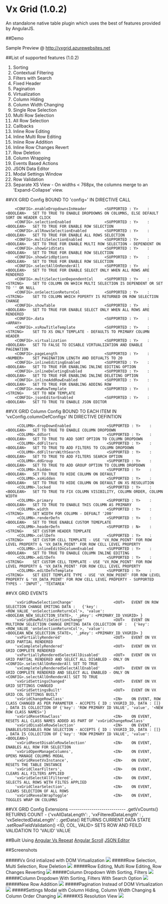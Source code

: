 ﻿# Vx Grid (1.0.2)

An standalone native table plugin which uses the best of features provided by AngularJS. 

##Demo

Sample Preview @ <a href="http://vxgrid.azurewebsites.net/">http://vxgrid.azurewebsites.net</a>


##List of supported features (1.0.2)
<ol>
    <li>Sorting</li>
    <li>Contextual Filtering</li>
    <li>Filters with Search</li>
    <li>Fixed Header</li>
    <li>Pagination</li>
    <li>Virtualization</li>
    <li>Column Hiding</li>
    <li>Column Width Changing</li>
    <li>Single Row Selection</li>
    <li>Multi Row Selection</li>
    <li>All Row Selection</li>
    <li>Callbacks</li>
    <li>Inline Row Editing</li>
    <li>Inline Multi Row Editing</li>
    <li>Iniine Row Addition</li>
    <li>Inline Row Changes Revert</li>
    <li>Row Deletion</li>
    <li>Column Wrapping</li>
    <li>Events Based Actions</li>
    <li>JSON Data Editor</li>
    <li>Modal Settings Window</li>
    <li>Row Validation</li>
    <li>Separate XS View - On widths < 768px, the columns merge to an 'Expand-Collapse' view.</li>
</ol>  

##VX GRID Config 
BOUND TO 'config=' IN DIRECTIVE CALL
           
        
        <CONFIG>.enableDropdownsInHeader        <SUPPORTED : Y>    :   <BOOLEAN>   SET TO TRUE TO ENABLE DROPDOWNS ON C0LUMNS, ELSE DEFAULT SORT ON HEADER CLICK
        <CONFIG>.selectionEnabled               <SUPPORTED : Y>    :   <BOOLEAN>   SET TO TRUE FOR ENABLE ROW SELECTION
        <CONFIG>.allRowsSelectionEnabled        <SUPPORTED : Y>    :   <BOOLEAN>   SET TO TRUE FOR ENABLE ALL ROWS SELECTION
        <CONFIG>.multiSelectionEnabled          <SUPPORTED : Y>    :   <BOOLEAN>   SET TO TRUE FOR ENABLE MULTI ROW SELECTION - DEPENDENT ON 
        <CONFIG>.showGridStats                  <SUPPORTED : Y>    :   <BOOLEAN>   SET TO TRUE FOR ENABLE ROW SELECTION
        <CONFIG>.showGridOptions                <SUPPORTED : Y>    :   <BOOLEAN>   SET TO TRUE FOR ENABLE ROW SELECTION
        <CONFIG>.selectAllOnRenderAll           <SUPPORTED : Y>    :   <BOOLEAN>   SET TO TRUE FOR ENABLE SELECT ONLY WHEN ALL ROWS ARE RENDERED
        <CONFIG>.multiSelectionDependentCol     <SUPPORTED : Y>    :   <STRING>    SET TO COLUMN ON WHICH MULTI SELECTION IS DEPENDENT OR SET TO '' OR NULL
        <CONFIG>.onSelectionReturnCol           <SUPPORTED : Y>    :   <STRING>    SET TO COLUMN WHICH POPERTY IS RETURNED ON ROW SELECTION CHANGE
        <CONFIG>.showTable                      <SUPPORTED : Y>    :   <BOOLEAN>   SET TO TRUE FOR ENABLE SELECT ONLY WHEN ALL ROWS ARE RENDERED
        <CONFIG>.data                           <SUPPORTED : Y>    :   <ARRAY>
        <CONFIG>.xsRowTitleTemplate             <SUPPORTED : Y>    :   <STRING>    SET TO XS ONLY TEMPLATE - DEFAULTS TO PRIMARY COLUMN HEADER
        <CONFIG>.virtualization					<SUPPORTED : Y>    :   <BOOLEAN>   SET TO FALSE TO DISABLE VIRTUALIZATION AND ENABLE PAGINATION
        <CONFIG>.pageLength						<SUPPORTED : Y>    :   <NUMBER>	   SET PAGINATION LENGTH AND DEFUALTS TO 20
        <CONFIG>.inlineEditingEnabled			<SUPPORTED : Y>    :   <BOOLEAN>   SET TO TRUE FOR ENABLING INLINE EDITING OPTION
        <CONFIG>.inlineDeletingEnabled			<SUPPORTED : Y>    :   <BOOLEAN>   SET TO TRUE FOR ENABLING INLINE DELETING OPTION
        <CONFIG>.inlineAddRowEnabled			<SUPPORTED : Y>    :   <BOOLEAN>   SET TO TRUE FOR ENABLING ADDING ROW
        <CONFIG>.newRowTemplate			        <SUPPORTED : Y>    :   <STRING>    SET TO NEW TEMPLATE
        <CONFIG>.jsonEditorEnabled			    <SUPPORTED : Y>    :   <BOOLEAN>   SET TO TRUE TO ENABLE JSON EDITOR

##VX GRID Column Config 
BOUND TO EACH ITEM IN  'vxConfig.columnDefConfigs' IN DIRECTIVE DEFINTION
        
         <COLUMN>.dropDownEnabled                <SUPPORTED : Y>    :   <BOOLEAN>   SET TO TRUE TO ENABLE COLUMN DROPDOWN
         <COLUMN>.ddSort                         <SUPPORTED : Y>    :   <BOOLEAN>   SET TO TRUE TO ADD SORT OPTION TO COLUMN DROPDOWN
         <COLUMN>.ddFilters                      <SUPPORTED : Y>    :   <BOOLEAN>   SET TO TRUE TO ADD FILTERS TO COLUMN DROPDOWN
         <COLUMN>.ddFiltersWithSearch            <SUPPORTED : Y>    :   <BOOLEAN>   SET TO TRUE TO ADD FILTERS SEARCH OPTION
         <COLUMN>.ddGroup                        <SUPPORTED : Y>    :   <BOOLEAN>   SET TO TRUE TO ADD GROUP OPTION TO COLUMN DROPDOWN
         <COLUMN>.hidden                         <SUPPORTED : Y>    :   <BOOLEAN>   SET TO TRUE TO HIDE COLUMN ON DEFAULT
         <COLUMN>.xsHidden                       <SUPPORTED : Y>    :   <BOOLEAN>   SET TO TRUE TO HIDE COLUMN ON DEFAULT ON XS RESOLUTION
         <COLUMN>.locked                         <SUPPORTED : Y>    :   <BOOLEAN>   SET TO TRUE TO FIX COLUMN VISIBILITY, COLUMN ORDER, COLUMN WIDTH
         <COLUMN>.primary                        <SUPPORTED : Y>    :   <BOOLEAN>   SET TO TRUE TO ENABLE THIS COLUMN AS PRIMARY
         <COLUMN>.width                          <SUPPORTED : Y>    :   <STRING>    SET WIDTH FOR COLUMN - DEFUALT '200'
         <COLUMN>.renderDefn                     <SUPPORTED : Y>    :   <BOOLEAN>   SET TO TRUE ENABLE CUSTOM TEMEPLATE
         <COLUMN>.headerDefn                     <SUPPORTED : N>    :   <STRING>    SET CUSTOM HEADER TEMPLATE
         <COLUMN>.cellDefn                       <SUPPORTED : Y>    :   <STRING>    SET CUSTOM CELL TEMPLATE - USE 'VX_ROW_POINT' FOR ROW LEVEL PROPERTY & 'VX_DATA_POINT' FOR ROW CELL LEVEL PROPERTY
         <COLUMN>.inlineEditOnColumnEnabled      <SUPPORTED : Y>    :   <BOOLEAN>   SET TO TRUE TO ENABLE COLUMN INLINE EDITING
         <COLUMN>.editDefn                       <SUPPORTED : Y>    :   <STRING>    SET CUSTOM CELL TEMPLATE - USE 'VX_ROW_POINT' FOR ROW LEVEL PROPERTY & 'VX_DATA_POINT' FOR ROW CELL LEVEL PROPERTY
         <COLUMN>.editDefnTemplate               <SUPPORTED : Y>    :   <STRING>    SET EDIT TEMPLATE TYPE - USE 'VX_ROW_POINT' FOR ROW LEVEL PROPERTY & 'VX_DATA_POINT' FOR ROW CELL LEVEL PROPERTY - SUPPORTED TYPES - 'INPUT', 'TEXTAREA'

##VX GRID EVENTS

        'vxGridRowSelectionChange'                  <OUT>   EVENT ON ROW SELECTION CHANGE EMITING DATA :   {'key': <ROW_VALUE_'onSelectionReturnCol'>, 'value': <BOOLEAN_NEW_SELECTION_STATE>, '_pKey': <PRIMARY_ID_VXGRID> }
        'vxGridRowMultiSelectionChange'             <OUT>   EVENT ON MULTIROW SELECTION CHANGE EMITING DATA COLLECTION OF :   {'key': <ROW_VALUE_'onSelectionReturnCol'>, 'value': <BOOLEAN_NEW_SELECTION_STATE>, '_pKey': <PRIMARY_ID_VXGRID> }
        'vxPartiallyRendered'                       <OUT>   EVENT ON VX GRID PARTIAL RENDERED
        'vxCompletelyRendered'                      <OUT>   EVENT ON VX GRID COMPLETE RENDERED
        'vxPartiallyRenderedSelectAllDisabled'      <OUT>   EVENT ON VX GRID PARTIAL RENDERED AND SELECT ALL DISABLED - ONLY ON  <CONFIG>.selectAllOnRenderAll SET TO TRUE
        'vxCompletelyRenderedSelectAllEnabled'      <OUT>   EVENT ON VX GRID COMPLETE RENDERED AND SELECT ALL ENABLED - ONLY ON  <CONFIG>.selectAllOnRenderAll SET TO TRUE
        'vxGridSettingsChanged'                     <OUT>   EVENT ON VX GRID SETTINGS CHANGED
        'vxGridSettingsBuilt'                       <OUT>   EVENT ON VX GRID COL SETTINGS BUILT
        'vxGridChangeRowClass'                      <IN>    ON EVENT, ROW CLASS CHANGED AS PER PARAMETER - ACCPETS { ID : VXGRID_ID, DATA : []} , DATA IS COLLECTION OF {'key': 'ROW PRIMARY ID VALUE', 'value', '<NEW ROW CLASS NAMES>'}
        'vxGridResetRowClass'                       <IN>    ON EVENT, RESETS ALL CLASS NAMES ADDED AS PART OF 'vxGridChangeRowClass'
        'vxGridDisableRowSelection'                 <IN>    ON EVENT, ENABLES/DISABLES ROW SELECTION - ACCEPTS { ID : VXGRID_ID, DATA : []} , DATA IS COLLECTION OF {'key': 'ROW PRIMARY ID VALUE', 'value': <BOOLEAN>}
        'vxGridResetDisableRowSelection'            <IN>    ON EVENT, ENABLES ALL ROW FOR SELECTION
        'vxGridOpenManageColumns',                  <IN>    ON EVENT, OPENS MANAGE COLUMNS MODAL
        'vxGridResetVxInstance',                    <IN>    ON EVENT, RESETS THE TABLE INSTANCE 
        'vxGridClearFilters',                       <IN>    ON EVENT, CLEARS ALL FILTERS APPLIED
        'vxGridSelectAllFiltered',                  <IN>    ON EVENT, SELECTS ALL ROWS WITH FILTES APPLIED 
        'vxGridClearSelection',                     <IN>    ON EVENT, CLEARS SELECTION OF ALL ROWS
        'vxGridRevealWrapToggle'                    <IN>    ON EVENT, TOGGLES WRAP ON COLUMNS

##VX GRID Config Extensions
        ----------------------------
        <CONFIG>.getVxCounts()                  <NO PARAMS>         RETURNS COUNT - {'vxAllDataLength': <LENGTH OF ALL DATA> , 'vxFilteredDataLength' : <LENGTH OF FILTERED DATA SET>, 'vxSelectedDataLength' : <LENGTH OF SELECTED DATA SET>
        <CONFIG>.getData()                      <NO PARAMS>         RETURNS CURRENT DATA STATE
        <CONFIG>.setRowFieldValidation()        <ID, COL, VALID>    SETS ROW AND FEILD VALIDATION TO 'VALID' VALUE

##Built Using
<a href="https://github.com/kamilkp/angular-vs-repeat">Angular Vs Repeat</a>
<a href="https://github.com/oblador/angular-scroll">Angular Scroll</a>
<a href="https://github.com/josdejong/jsoneditor/">JSON Editor</a>

##Screenshots

#####Vx Grid intialized with DOM Virtualization
<img src="Source.Vx.Grid\Source.Vx.Grid\images\1.png " />
#####Row Selection, Multi Selection, Row Deletion
<img src="Source.Vx.Grid\Source.Vx.Grid\images\2.png " />
#####Row Editing, Multi Row Editing, Row Changes Reverting
<img src="Source.Vx.Grid\Source.Vx.Grid\images\3.png " />
#####Column Dropdown With Sorting, Filters
<img src="Source.Vx.Grid\Source.Vx.Grid\images\4.png " />
#####Column Dropdown With Sorting, Filters With Search Option
<img src="Source.Vx.Grid\Source.Vx.Grid\images\5.png " />
#####New Row Addition
<img src="Source.Vx.Grid\Source.Vx.Grid\images\6.png " />
#####Pagination Instead of DOM Virtualization
<img src="Source.Vx.Grid\Source.Vx.Grid\images\7.png " />
#####Settings Modal with Column Hiding, Column Width Changing & Column Order Changing
<img src="Source.Vx.Grid\Source.Vx.Grid\images\9.png " />
#####XS Resolution View
<img src="Source.Vx.Grid\Source.Vx.Grid\images\10.png " />
